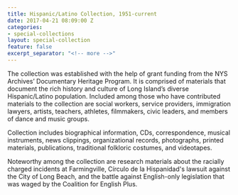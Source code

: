 ```yaml
---
title: Hispanic/Latino Collection, 1951-current
date: 2017-04-21 08:09:00 Z
categories:
- special-collections
layout: special-collection
feature: false
excerpt_separator: "<!-- more -->"
---
```


The collection was established with the help of grant funding from the NYS Archives’ Documentary Heritage Program. It is comprised of materials that document the rich history and culture of Long Island’s diverse Hispanic/Latino population. Included among those who have contributed materials to the collection are social workers, service providers, immigration lawyers, artists, teachers, athletes, filmmakers, civic leaders, and members of dance and music groups.
<!-- more -->

Collection includes biographical information, CDs, correspondence, musical instruments, news clippings, organizational records, photographs, printed materials, publications, traditional folkloric costumes, and videotapes.
<!-- more -->

Noteworthy among the collection are research materials about the racially charged incidents at Farmingville, Círculo de la Hispanidad's lawsuit against the City of Long Beach, and the battle against English-only legislation that was waged by the Coalition for English Plus.
<!-- more -->
